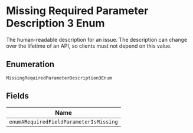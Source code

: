 
# Missing Required Parameter Description 3 Enum

The human-readable description for an issue. The description can change over the lifetime of an API, so clients must not depend on this value.

## Enumeration

`MissingRequiredParameterDescription3Enum`

## Fields

| Name |
|  --- |
| `enumARequiredFieldParameterIsMissing` |

